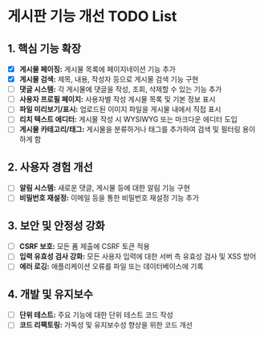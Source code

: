 # 게시판 기능 개선 TODO List

## 1. 핵심 기능 확장

- [x] **게시물 페이징:** 게시물 목록에 페이지네이션 기능 추가
- [x] **게시물 검색:** 제목, 내용, 작성자 등으로 게시물 검색 기능 구현
- [ ] **댓글 시스템:** 각 게시물에 댓글을 작성, 조회, 삭제할 수 있는 기능 추가
- [ ] **사용자 프로필 페이지:** 사용자별 작성 게시물 목록 및 기본 정보 표시
- [ ] **파일 미리보기/표시:** 업로드된 이미지 파일을 게시물 내에서 직접 표시
- [ ] **리치 텍스트 에디터:** 게시물 작성 시 WYSIWYG 또는 마크다운 에디터 도입
- [ ] **게시물 카테고리/태그:** 게시물을 분류하거나 태그를 추가하여 검색 및 필터링 용이하게 함

## 2. 사용자 경험 개선

- [ ] **알림 시스템:** 새로운 댓글, 게시물 등에 대한 알림 기능 구현
- [ ] **비밀번호 재설정:** 이메일 등을 통한 비밀번호 재설정 기능 추가

## 3. 보안 및 안정성 강화

- [ ] **CSRF 보호:** 모든 폼 제출에 CSRF 토큰 적용
- [ ] **입력 유효성 검사 강화:** 모든 사용자 입력에 대한 서버 측 유효성 검사 및 XSS 방어
- [ ] **에러 로깅:** 애플리케이션 오류를 파일 또는 데이터베이스에 기록

## 4. 개발 및 유지보수

- [ ] **단위 테스트:** 주요 기능에 대한 단위 테스트 코드 작성
- [ ] **코드 리팩토링:** 가독성 및 유지보수성 향상을 위한 코드 개선
